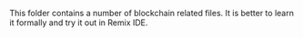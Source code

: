 This folder contains a number of blockchain related files. It is better to learn it formally and try it out in Remix IDE.
